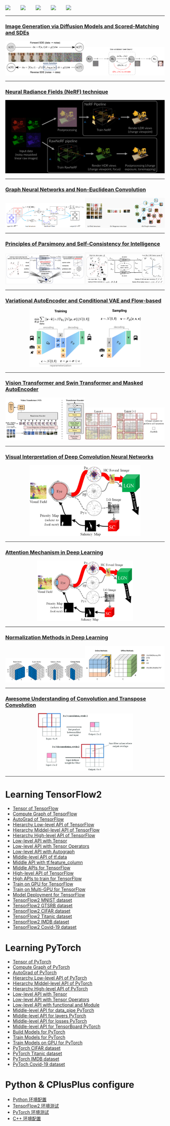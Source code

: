 <!-- 自定义徽章 对应 github 仓库 -->
[![](https://img.shields.io/badge/ComputerVisionDeepLearning-github-brightgreen)](https://github.com/2694048168/ComputerVisionDeepLearning)
&emsp;&emsp;[![](https://img.shields.io/badge/MachineLearning-github-brightgreen)](https://github.com/2694048168/MachineLearning)
&emsp;&emsp;[![](https://img.shields.io/badge/LeetCodeAlgorithm-github-brightgreen)](https://github.com/2694048168/LeetCodeAlgorithm)
&emsp;&emsp;[![](https://img.shields.io/badge/CPlusPlus-github-brightgreen)](https://github.com/2694048168/C-and-C-plus-plus)
&emsp;&emsp;[![](https://img.shields.io/badge/Linux-github-brightgreen)](https://github.com/2694048168/Linux_OS)


----------------
### [Image Generation via Diffusion Models and Scored-Matching and SDEs](PaperMD/diffusion_models.md)

<center class="half">
    <!-- <img src="./images/generative-overview.png", width="569", height="394" /> -->
    <!-- <img src="./images/generative-overview.png", width="50%", height="50%" /> -->
    <!-- <img src="./images/DDPM.png", width="50%" /><img src="./images/generative-overview.png", width="50%" /> -->
    <img src="./images/schematic.jpg", width="50%" /><img src="./images/DDPM.png", width="50%" />
</center>

----------------
### [Neural Radiance Fields (NeRF) technique](PaperMD/nerf.md)

<center class="half">
  <img src="./images/full_pipeline_dark_light.svg" />
</center>

----------------
### [Graph Neural Networks and Non-Euclidean Convolution](PaperMD/gnn.md)

<center class="half">
  <img src="./images/gnn_1.png", width="50%" /><img src="./images/gnn_2.png", width="50%" />
</center>

----------------
### [Principles of Parsimony and Self-Consistency for Intelligence](PaperMD/intellience.md)

<center class="half">
  <img src="./images/mayi_1.png", width="50%" /><img src="./images/mayi_7.png", width="50%" />
</center>

----------------
### [Variational AutoEncoder and Conditional VAE and Flow-based](PaperMD/vae.md)

<center class="center">
  <img src="./images/Conditional_variational_autoencoder.png", width="70%" />
</center>

----------------
### [Vision Transformer and Swin Transformer and Masked AutoEncoder](PaperMD/transformer.md)

<center class="half">
  <img src="./images/vit.png", width="50%" /><img src="./images/swin.png", width="50%" />
</center>

----------------
### [Visual Interpretation of Deep Convolution Neural Networks](PaperMD/visual_interpretation.md)

<center class="half">
  <img src="./images/attention.jpg", width="70%" />
</center>

----------------
### [Attention Mechanism in Deep Learning](PaperMD/attention.md)

<center class="half">
  <img src="./images/attention.jpg", width="60%" />
</center>

----------------
### [Normalization Methods in Deep Learning](PaperMD/normalization.md)

<center class="half">
  <img src="./images/normalization_1.png", width="50%" /><img src="./images/normalization_2.png", width="50%" />
</center>

----------------
### [Awesome Understanding of Convolution and Transpose Convolution](PaperMD/awesome_conv.md)

<center>
    <img src="./images/Convolution_Transpose.png", width="60%" />
</center>

----------------
# Learning TensorFlow2

- [Tensor of TensorFlow](PaperMD/tensor_tensorflow.md)
- [Compute Graph of TensorFlow](PaperMD/compute_graph_tensorflow.md)
- [AutoGrad of TensorFlow](PaperMD/autograd_tensorflow.md)
- [Hierarchy Low-level API of TensorFlow](PaperMD/hierarchy_tensorflow.md)
- [Hierarchy Middel-level API of TensorFlow](PaperMD/hierarchy_middle.md)
- [Hierarchy High-level API of TensorFlow](PaperMD/hierarchy_high.md)
- [Low-level API with Tensor](PaperMD/low_level_API_TF.md)
- [Low-level API with Tensor Operators](PaperMD/tensor_operator_TF.md)
- [Low-level API with Autograph](PaperMD/autograph_TF.md)
- [Middle-level API of tf.data](PaperMD/middle_level_API_TF.md)
- [Middle API with tf.feature_column](PaperMD/middle_API_TF.md)
- [Middle APIs for TensorFlow](PaperMD/middle_APIs_TF.md)
- [High-level API of TensorFlow](PaperMD/high_level_API_TF.md)
- [High APIs to train for TensorFlow](PaperMD/high_train_model_TF.md)
- [Train on GPU for TensorFlow](PaperMD/train_GPU_TF.md)
- [Train on Multi-GPU for TensorFlow](PaperMD/train_GPUs_TF.md)
- [Model Deployment for TensorFlow](PaperMD/model_deploy_TF.md)
- [TensorFlow2 MNIST dataset](PaperMD/mnist_example.md)
- [TensorFlow2 GTSRB dataset](PaperMD/street_sign_example.md)
- [TensorFlow2 CIFAR dataset](PaperMD/cifar_dataset.md)
- [TensorFlow2 Titanic dataset](PaperMD/titanic_dataset.md)
- [TensorFlow2 IMDB dataset](PaperMD/imdb_dataset.md)
- [TensorFlow2 Covid-19 dataset](PaperMD/covid_19.md)


# Learning PyTorch

- [Tensor of PyTorch](PaperMD/tensor_pytorch.md)
- [Compute Graph of PyTorch](PaperMD/compute_graph_pytorch.md)
- [AutoGrad of PyTorch](PaperMD/autograd_pytorch.md)
- [Hierarchy Low-level API of PyTorch](PaperMD/hierarchy_low_level_API_pt.md)
- [Hierarchy Middel-level API of PyTorch](PaperMD/hierarchy_middle_level_API_pt.md)
- [Hierarchy High-level API of PyTorch](PaperMD/hierarchy_high_level_API_pt.md)
- [Low-level API with Tensor](PaperMD/low_level_tensor_pt.md)
- [Low-level API with Tensor Operators](PaperMD/low_level_tensor_operator_pt.md)
- [Low-level API with functional and Module](PaperMD/low_level_functional_pt.md)
- [Middle-level API for data_pipe PyTorch](PaperMD/middle_data_pipe_pt.md)
- [Middle-level API for layers PyTorch](PaperMD/middle_layers_pt.md)
- [Middle-level API for losses PyTorch](PaperMD/middle_losses_pt.md)
- [Middle-level API for TensorBoard PyTorch](PaperMD/middle_tensorboard_pt.md)
- [Build Models for PyTorch](PaperMD/build_model_pytorch.md)
- [Train Models for PyTorch](PaperMD/train_model_pytorch.md)
- [Train Models on GPU for PyTorch](PaperMD/train_gpu_pytorch.md)
- [PyTorch CIFAR dataset](PaperMD/cifar_dataset_pytorch.md)
- [PyTorch Titanic dataset](PaperMD/titanic_dataset_pytorch.md)
- [PyTorch IMDB dataset](PaperMD/imdb_dataset_pytorch.md)
- [PyToch Covid-19 dataset](PaperMD/covid_19_pytorch.md)


# Python & CPlusPlus configure

- [Python 环境配置](PaperMD/python_env_ai.md)
- [TensorFlow2 环境测试](PaperMD/tf_env_test.md)
- [PyTorch 环境测试](PaperMD/pt_env_test.md)
- [C++ 环境配置](PaperMD/cpp_env_test.md)